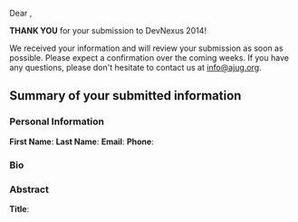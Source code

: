 Dear <firstName>,
	
**THANK YOU** for your submission to DevNexus 2014!

We received your information and will review your submission as soon as possible. Please expect a confirmation over the coming weeks. If you have any questions, please don't hesitate to contact us at info@ajug.org.

## Summary of your submitted information 

### Personal Information

**First Name**: <firstName>
**Last Name**: <lastName>
**Email**: <email>
**Phone**: <phone>

### Bio

<bio>

### Abstract

**Title**: <title>

<description>

**Skill Level**: <skillLevel>
**Presentation Type**: <presentationType>

### Social Links

**Twitter Id**: <twitterId> 
**Google Plus Id**: <googlePlusId> 
**LinkedIn Id**: <linkedInId>

### Miscellaneous

**T-Shirt Size**: <tshirtSize>
**Can we record your session**? <sessionRecordingApproved>

### Comments

<comments>

Cheers,

The DevNexus organizers